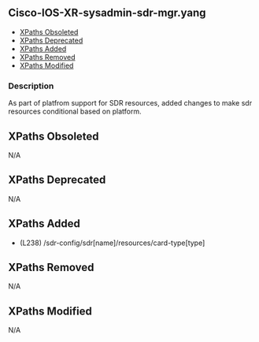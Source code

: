 ## Cisco-IOS-XR-sysadmin-sdr-mgr.yang

- [XPaths Obsoleted](#xpaths-obsoleted)
- [XPaths Deprecated](#xpaths-deprecated)
- [XPaths Added](#xpaths-added)
- [XPaths Removed](#xpaths-removed)
- [XPaths Modified](#xpaths-modified)

### Description

As part of platfrom support for SDR resources, added changes to make sdr resources conditional based on platform.

## XPaths Obsoleted

N/A

## XPaths Deprecated

N/A

## XPaths Added

- (L238)	/sdr-config/sdr[name]/resources/card-type[type]

## XPaths Removed

N/A

## XPaths Modified

N/A

